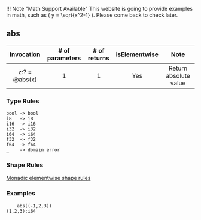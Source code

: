 !!! Note "Math Support Available"
    This website is going to provide examples in math, such as \( y = \sqrt{x^2-1} \).  Please come back to check later.

## abs

| Invocation      |  # of parameters | # of returns | isElementwise | Note                 |
|:---------------:|:----------------:|:------------:|:-------------:|:--------------------:|
| z:? = @abs(x)   | 1                | 1            | Yes           | Return absolute value|


### Type Rules

```no-highlight
bool -> bool
i8   -> i8
i16  -> i16
i32  -> i32
i64  -> i64
f32  -> f32
f64  -> f64
_    -> domain error
```

<!--
<table class="typetable">
<tr>
    <th>Input</th>
    <th>Output</th>
</tr>
<tr>
    <td><script>hgType('B', 'bool')</script></td>
    <td><script>hgType('B', 'bool')</script></td>
</tr>
<tr>
    <td><script>hgType('H', 'short')</script></td>
    <td><script>hgType('H', 'short')</script></td>
</tr>
<tr>
    <td><script>hgType('I', 'int (i32)')</script></td>
    <td><script>hgType('I', 'int (i32)')</script></td>
</tr>
<tr>
    <td><script>hgType('L', 'int (i64)')</script></td>
    <td><script>hgType('L', 'int (i64)')</script></td>
</tr>
<tr>
    <td><script>hgType('F', 'float (f32)')</script></td>
    <td><script>hgType('F', 'float (f32)')</script></td>
</tr>
<tr>
    <td><script>hgType('E', 'float (f64)')</script></td>
    <td><script>hgType('E', 'float (f64)')</script></td>
</tr>
<tr>
    <td>Others</td>
    <td>Domain Error</td>
</tr>
</table>
-->

### Shape Rules

[Monadic elementwise shape rules](../shapes.md#monadic-elementwise)


### Examples

```no-highlight
    abs((-1,2,3))
(1,2,3):i64
```
